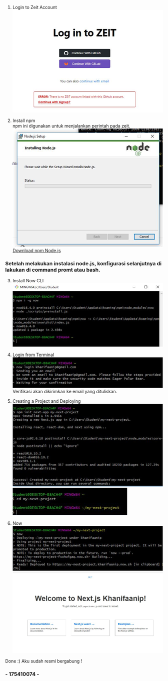 1. Login to Zeit Account  
![login](images/loginzeit.JPG)  

2. Install npm  
npm ini digunakan untuk menjalankan perintah pada zeit.  
![install](images/installnode.JPG)  
[Download npm Node.js](https://nodejs.org/en/download/)  

### Setelah melakukan instalasi node.js, konfigurasi selanjutnya di lakukan di command promt atau bash.  

3. Install Now CLI  
![CLI](images/installcli.JPG)    

4. Login from Terminal  
![Login](images/nowlogin.JPG)  
Verifikasi akan dikirimkan ke email yang dituliskan.  

5. Creating a Project and Deploying  
![project](images/createproject.JPG)  
![project](images/my.JPG)  

6. Now 
![project](images/now.JPG)  
![project](images/welcome.JPG)  

Done :) Aku sudah resmi bergabung !

### - 175410074 - 




